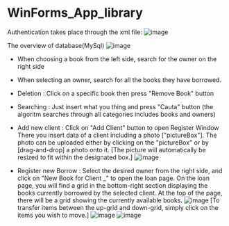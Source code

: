 # WinForms_App_library

Authentication takes place through the xml file:
![image](https://github.com/DanMelinte/WinForms_App_library/assets/44269060/d090f040-6ff6-438b-9211-6298fdaf0905)


The overview of database(MySql) 
![image](https://github.com/DanMelinte/WinForms_App_library/assets/44269060/fd394642-7a3a-4625-b224-123368cdbd0d)
* When choosing a book from the left side, search for the owner on the right side 
* When selecting an owner, search for all the books they have borrowed.

* Deletion : 
  Click on a specific book then press "Remove Book" button

* Searching :
  Just insert what you thing and press "Cauta" button (the algoritm searches through all categories includes books and owners)

* Add new client : 
  Click on "Add Client" button to open Register Window
  There you insert data of a client including a photo ["pictureBox"]. The photo can be uploaded either by clicking on the 
  "pictureBox" or by [drag-and-drop] a photo onto it. [The picture will automatically be resized to fit within the designated box.]
![image](https://github.com/DanMelinte/WinForms_App_library/assets/44269060/b26e9794-0734-4bf3-8eab-9a9d02be8f73)

* Register new Borrow : 
  Select the desired owner from the right side, and click on "New Book for Client _" to open the loan page. 
  On the loan page, you will find a grid in the bottom-right section displaying the books currently borrowed by the selected client. 
  At the top of the page, there will be a grid showing the currently available books.
![image](https://github.com/DanMelinte/WinForms_App_library/assets/44269060/205418d0-8371-4f7f-951d-4fde37bc2193)
  [To transfer items between the up-grid and down-grid, simply click on the items you wish to move.]
![image](https://github.com/DanMelinte/WinForms_App_library/assets/44269060/1886816b-9ff0-413f-a236-7081cfabae3e)
![image](https://github.com/DanMelinte/WinForms_App_library/assets/44269060/1a4f4956-0e55-47c5-ba34-975c49a056e0)

